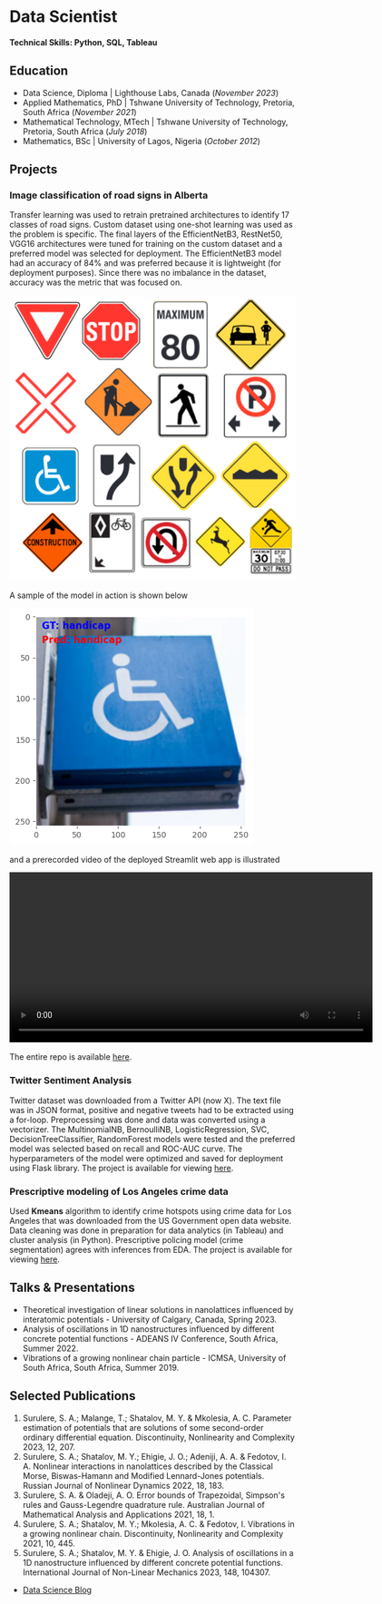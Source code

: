 # Data Scientist

#### Technical Skills: Python, SQL, Tableau

## Education
- Data Science, Diploma | Lighthouse Labs, Canada (_November 2023_)
- Applied Mathematics, PhD | Tshwane University of Technology, Pretoria, South Africa (_November 2021_)								       		
- Mathematical Technology, MTech | Tshwane University of Technology, Pretoria, South Africa (_July 2018_)	 			        		
- Mathematics, BSc | University of Lagos, Nigeria (_October 2012_)

## Projects
### Image classification of road signs in Alberta

Transfer learning was used to retrain pretrained architectures to identify 17 classes of road signs. Custom dataset using one-shot learning was used as the problem is specific. The final layers of the EfficientNetB3, RestNet50, VGG16 architectures were tuned for training on the custom dataset and a preferred model was selected for deployment. The EfficientNetB3 model had an accuracy of $84\%$ and was preferred because it is lightweight (for deployment purposes). Since there was no imbalance in the dataset, accuracy was the metric that was focused on.

![Traffic signs catalogue](assets/img/traffic_signs_grid.png)

A sample of the model in action is shown below

![Model in action](assets/img/sample_pred.png)

and a prerecorded video of the deployed Streamlit web app is illustrated

<video width="640" height="300" controls>
  <source src="assets/img//streamlit-demo.mov" type="video/mp4">
</video>

The entire repo is available [here](https://github.com/samuelsurulere/image-classification-of-road-signs/).

### Twitter Sentiment Analysis

Twitter dataset was downloaded from a Twitter API (now X). The text file was in JSON format, positive and negative tweets had to be extracted using a for-loop. Preprocessing was done and data was converted using a vectorizer. The MultinomialNB, BernoulliNB, LogisticRegression, SVC, DecisionTreeClassifier,
RandomForest models were tested and the preferred model was selected based on recall and ROC-AUC curve. The hyperparameters of the model were optimized and saved for deployment using Flask library. The project is available for viewing [here](https://github.com/samuelsurulere/Sentiment-Analysis/).

### Prescriptive modeling of Los Angeles crime data

Used **Kmeans** algorithm to identify crime hotspots using crime data for Los Angeles that was downloaded from the US Government open data website. Data cleaning was done in preparation for data analytics (in Tableau) and cluster analysis (in Python). Prescriptive policing model (crime segmentation) agrees with inferences from EDA. The project is available for viewing [here](https://github.com/vangalasusmi/Mid-term-Project).


<!-- ## Work Experience
**Data Scientist @ Toyota Financial Services (_June 2022 - Present_)**
- Uncovered and corrected missing step in production data pipeline which impacted over 70% of active accounts
- Redeveloped loan originations model which resulted in 50% improvement in model performance and saving 1 million dollars in potential losses

**Data Science Consultant @ Shawhin Talebi Ventures LLC (_December 2020 - Present_)**
- Conducted data collection, processing, and analysis for novel study evaluating the impact of over 300 biometrics variables on human performance in hyper-realistic, live-fire training scenarios
- Applied unsupervised deep learning approaches to longitudinal ICU data to discover novel sepsis sub-phenotypes -->


## Talks & Presentations
- Theoretical investigation of linear solutions in nanolattices influenced by interatomic potentials - University of Calgary, Canada, Spring 2023.
- Analysis of oscillations in 1D nanostructures influenced by different concrete potential functions - ADEANS IV Conference, South Africa, Summer 2022.
- Vibrations of a growing nonlinear chain particle - ICMSA, University of South Africa, South Africa, Summer 2019.

## Selected Publications
1. Surulere, S. A.; Malange, T.; Shatalov, M. Y. & Mkolesia, A. C. Parameter estimation of potentials that are solutions of some second-order ordinary differential equation. Discontinuity, Nonlinearity and Complexity 2023, 12, 207.
2. Surulere, S. A.; Shatalov, M. Y.; Ehigie, J. O.; Adeniji, A. A. & Fedotov, I. A. Nonlinear interactions in nanolattices described by the Classical Morse, Biswas-Hamann and Modified Lennard-Jones potentials. Russian Journal of Nonlinear Dynamics 2022, 18, 183.
3. Surulere, S. A. & Oladeji, A. O. Error bounds of Trapezoidal, Simpson's rules and Gauss-Legendre quadrature rule. Australian Journal of Mathematical Analysis and Applications 2021, 18, 1.
4. Surulere, S. A.; Shatalov, M. Y.; Mkolesia, A. C. & Fedotov, I. Vibrations in a growing nonlinear chain. Discontinuity, Nonlinearity and Complexity 2021, 10, 445.
5. Surulere, S. A.; Shatalov, M. Y. & Ehigie, J. O. Analysis of oscillations in a 1D nanostructure influenced by different concrete potential functions. International Journal of Non-Linear Mechanics 2023, 148, 104307.

- [Data Science Blog](https://medium.com/@drsamuelsurulere)